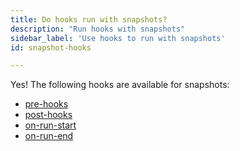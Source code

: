```yaml
---
title: Do hooks run with snapshots?
description: "Run hooks with snapshots"
sidebar_label: 'Use hooks to run with snapshots'
id: snapshot-hooks

---
```


Yes! The following hooks are available for snapshots:
- [pre-hooks](/reference/resource-configs/pre-hook-post-hook/)
- [post-hooks](/reference/resource-configs/pre-hook-post-hook/)
- [on-run-start](/reference/project-configs/on-run-start-on-run-end/)
- [on-run-end](/reference/project-configs/on-run-start-on-run-end/)
